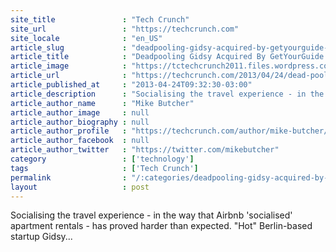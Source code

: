 ```yaml
---
site_title               : "Tech Crunch"
site_url                 : "https://techcrunch.com"
site_locale              : "en_US"
article_slug             : "deadpooling-gidsy-acquired-by-getyourguide-in-a-berlin-insiders-deal"
article_title            : "Deadpooling Gidsy Acquired By GetYourGuide In A Berlin Insiders Deal"
article_image            : "https://tctechcrunch2011.files.wordpress.com/2013/04/tumblr_mi9ogbiux11qkyzjpo1_400.jpg?w=400&h=400&crop=1"
article_url              : "https://techcrunch.com/2013/04/24/dead-pooling-gidsy-acquired-by-getyourguide-in-a-berlin-insiders-deal/"
article_published_at     : "2013-04-24T09:32:30-03:00"
article_description      : "Socialising the travel experience - in the way that Airbnb 'socialised' apartment rentals - has proved harder than expected. 'Hot' Berlin-based startup Gidsy..."
article_author_name      : "Mike Butcher"
article_author_image     : null
article_author_biography : null
article_author_profile   : "https://techcrunch.com/author/mike-butcher/"
article_author_facebook  : null
article_author_twitter   : "https://twitter.com/mikebutcher"
category                 : ['technology']
tags                     : ['Tech Crunch']
permalink                : "/:categories/deadpooling-gidsy-acquired-by-getyourguide-in-a-berlin-insiders-deal/"
layout                   : post
---
```


Socialising the travel experience - in the way that Airbnb 'socialised' apartment rentals - has proved harder than expected. "Hot" Berlin-based startup Gidsy...
